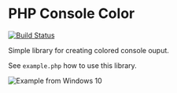 PHP Console Color
=================

[![Build Status](https://travis-ci.org/php-parallel-lint/PHP-Console-Color.svg?branch=master)](https://travis-ci.org/php-parallel-lint/PHP-Console-Color)

Simple library for creating colored console ouput.

See `example.php` how to use this library.

![Example from Windows 10](https://user-images.githubusercontent.com/89590/40762008-687f909a-646c-11e8-88d6-e268a064be4c.png)